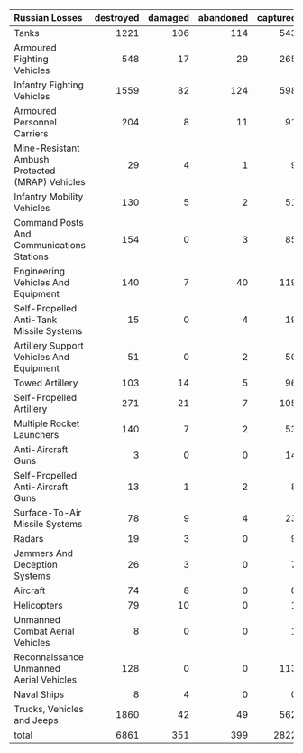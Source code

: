 | Russian Losses                                   |   destroyed |   damaged |   abandoned |   captured |   total |
|:-------------------------------------------------|------------:|----------:|------------:|-----------:|--------:|
| Tanks                                            |        1221 |       106 |         114 |        543 |    1984 |
| Armoured Fighting Vehicles                       |         548 |        17 |          29 |        265 |     859 |
| Infantry Fighting Vehicles                       |        1559 |        82 |         124 |        598 |    2363 |
| Armoured Personnel Carriers                      |         204 |         8 |          11 |         91 |     314 |
| Mine-Resistant Ambush Protected  (MRAP) Vehicles |          29 |         4 |           1 |          9 |      43 |
| Infantry Mobility Vehicles                       |         130 |         5 |           2 |         51 |     188 |
| Command Posts And Communications Stations        |         154 |         0 |           3 |         85 |     242 |
| Engineering Vehicles And Equipment               |         140 |         7 |          40 |        119 |     306 |
| Self-Propelled Anti-Tank Missile Systems         |          15 |         0 |           4 |         19 |      38 |
| Artillery Support Vehicles And Equipment         |          51 |         0 |           2 |         50 |     103 |
| Towed Artillery                                  |         103 |        14 |           5 |         96 |     218 |
| Self-Propelled Artillery                         |         271 |        21 |           7 |        105 |     404 |
| Multiple Rocket Launchers                        |         140 |         7 |           2 |         53 |     202 |
| Anti-Aircraft Guns                               |           3 |         0 |           0 |         14 |      17 |
| Self-Propelled Anti-Aircraft Guns                |          13 |         1 |           2 |          8 |      24 |
| Surface-To-Air Missile Systems                   |          78 |         9 |           4 |         23 |     114 |
| Radars                                           |          19 |         3 |           0 |          9 |      31 |
| Jammers And Deception Systems                    |          26 |         3 |           0 |          7 |      36 |
| Aircraft                                         |          74 |         8 |           0 |          0 |      82 |
| Helicopters                                      |          79 |        10 |           0 |          1 |      90 |
| Unmanned Combat Aerial Vehicles                  |           8 |         0 |           0 |          1 |       9 |
| Reconnaissance Unmanned Aerial Vehicles          |         128 |         0 |           0 |        113 |     241 |
| Naval Ships                                      |           8 |         4 |           0 |          0 |      12 |
| Trucks, Vehicles and Jeeps                       |        1860 |        42 |          49 |        562 |    2513 |
| total                                            |        6861 |       351 |         399 |       2822 |   10433 |